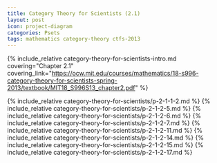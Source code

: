 ```yaml
---
title: Category Theory for Scientists (2.1)
layout: post
icon: project-diagram
categories: Psets
tags: mathematics category-theory ctfs-2013
---
```


{% include_relative category-theory-for-scientists-intro.md 
   covering="Chapter 2.1" 
   covering_link="https://ocw.mit.edu/courses/mathematics/18-s996-category-theory-for-scientists-spring-2013/textbook/MIT18_S996S13_chapter2.pdf" %}

{% include_relative category-theory-for-scientists/p-2-1-1-2.md %}
{% include_relative category-theory-for-scientists/p-2-1-2-5.md %}
{% include_relative category-theory-for-scientists/p-2-1-2-6.md %}
{% include_relative category-theory-for-scientists/p-2-1-2-7.md %}
{% include_relative category-theory-for-scientists/p-2-1-2-11.md %}
{% include_relative category-theory-for-scientists/p-2-1-2-14.md %}
{% include_relative category-theory-for-scientists/p-2-1-2-15.md %}
{% include_relative category-theory-for-scientists/p-2-1-2-17.md %}
